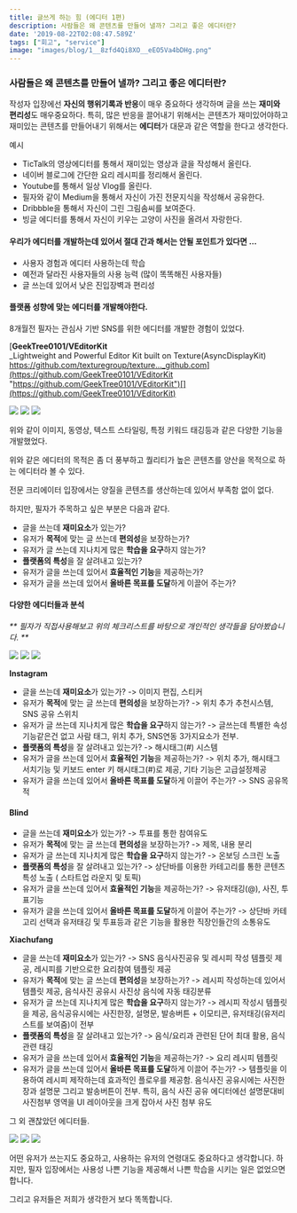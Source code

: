 ```yaml
---
title: 글쓰게 하는 힘 (에디터 1편)
description: 사람들은 왜 콘텐츠를 만들어 낼까? 그리고 좋은 에디터란?
date: '2019-08-22T02:08:47.589Z'
tags: ["회고", "service"]
image: "images/blog/1__8zfd4Qi8XO__eEO5Va4bDHg.png"
---
```


### 사람들은 왜 콘텐츠를 만들어 낼까? 그리고 좋은 에디터란?

작성자 입장에선 **자신의 행위기록과 반응**이 매우 중요하다 생각하며 글을 쓰는 **재미와 편리성**도 매우중요하다. 특히, 많은 반응을 끌어내기 위해서는 콘텐츠가 재미있어야하고 재미있는 콘텐츠를 만들어내기 위해서는 **에디터**가 대문과 같은 역할을 한다고 생각한다.

예시

*   TicTalk의 영상에디터를 통해서 재미있는 영상과 글을 작성해서 올린다.
*   네이버 블로그에 간단한 요리 레시피를 정리해서 올린다.
*   Youtube를 통해서 일상 Vlog를 올린다.
*   필자와 같이 Medium을 통해서 자신이 가진 전문지식을 작성해서 공유한다.
*   Dribbble을 통해서 자신이 그린 그림솜씨를 보여준다.
*   빙글 에디터를 통해서 자신이 키우는 고양이 사진을 올려서 자랑한다.

#### 우리가 에디터를 개발하는데 있어서 절대 간과 해서는 안될 포인트가 있다면 …

*   사용자 경험과 에디터 사용하는데 학습
*   예전과 달라진 사용자들의 사용 능력 (많이 똑똑해진 사용자들)
*   글 쓰는데 있어서 낮은 진입장벽과 편리성

#### 플랫폼 성향에 맞는 에디터를 개발해야한다.

8개월전 필자는 관심사 기반 SNS를 위한 에디터를 개발한 경험이 있었다.

[**GeekTree0101/VEditorKit**  
_Lightweight and Powerful Editor Kit built on Texture(AsyncDisplayKit) https://github.com/texturegroup/texture…_github.com](https://github.com/GeekTree0101/VEditorKit "https://github.com/GeekTree0101/VEditorKit")[](https://github.com/GeekTree0101/VEditorKit)

![](/images/blog/1__GPJAsVw4I3XUyPsDEejF9w.gif)
![](/images/blog/1__faTeUe8mKcnq9Z8ltt__zUA.gif)
![](/images/blog/1__9ytvYQ__cRnh7P7FJYxKoYQ.gif)

위와 같이 이미지, 동영상, 텍스트 스타일링, 특정 키워드 태깅등과 같은 다양한 기능을 개발했었다.

위와 같은 에디터의 목적은 좀 더 풍부하고 퀄리티가 높은 콘텐츠를 양산을 목적으로 하는 에디터라 볼 수 있다.

전문 크리에이터 입장에서는 양질을 콘텐츠를 생산하는데 있어서 부족함 없이 없다.

하지만, 필자가 주목하고 싶은 부분은 다음과 같다.

*   글을 쓰는데 **재미요소**가 있는가?
*   유저가 **목적**에 맞는 글 쓰는데 **편의성**을 보장하는가?
*   유저가 글 쓰는데 지나치게 많은 **학습을 요구**하지 않는가?
*   **플랫폼의 특성**을 잘 살려내고 있는가?
*   유저가 글을 쓰는데 있어서 **효율적인 기능**을 제공하는가?
*   유저가 글을 쓰는데 있어서 **올바른 목표를 도달**하게 이끌어 주는가?

#### 다양한 에디터들과 분석

_\*\* 필자가 직접사용해보고 위의 체크리스트를 바탕으로 개인적인 생각들을 담아봤습니다. \*\*_

![](/images/blog/1__YRD1j97bDT0fvB5stki0ew.png)
![](/images/blog/1__HpQwgYVWsQRaICjK__y2jWw.png)
![](/images/blog/1__8zfd4Qi8XO__eEO5Va4bDHg.png)

**Instagram**

*   글을 쓰는데 **재미요소**가 있는가? -> 이미지 편집, 스티커
*   유저가 **목적**에 맞는 글 쓰는데 **편의성**을 보장하는가? -> 위치 추가 추천시스템, SNS 공유 스위치
*   유저가 글 쓰는데 지나치게 많은 **학습을 요구**하지 않는가? -> 글쓰는데 특별한 속성기능같은건 없고 사람 태그, 위치 추가, SNS연동 3가지요소가 전부.
*   **플랫폼의 특성**을 잘 살려내고 있는가? -> 해시태그(#) 시스템
*   유저가 글을 쓰는데 있어서 **효율적인 기능**을 제공하는가? -> 위치 추가, 해시태그 서치기능 및 키보드 enter 키 해시태그(#)로 제공, 기타 기능은 고급설정제공
*   유저가 글을 쓰는데 있어서 **올바른 목표를 도달**하게 이끌어 주는가? -> SNS 공유목적

#### Blind

*   글을 쓰는데 **재미요소**가 있는가? -> 투표를 통한 참여유도
*   유저가 **목적**에 맞는 글 쓰는데 **편의성**을 보장하는가? -> 제목, 내용 분리
*   유저가 글 쓰는데 지나치게 많은 **학습을 요구**하지 않는가? -> 온보딩 스크린 노출
*   **플랫폼의 특성**을 잘 살려내고 있는가? -> 상단바를 이용한 카테고리를 통한 콘텐츠 특성 노출 ( 스타트업 라운지 및 토픽)
*   유저가 글을 쓰는데 있어서 **효율적인 기능**을 제공하는가? -> 유저태깅(@), 사진, 투표기능
*   유저가 글을 쓰는데 있어서 **올바른 목표를 도달**하게 이끌어 주는가? -> 상단바 카테고리 선택과 유저태깅 및 투표등과 같은 기능을 활용한 직장인들간의 소통유도

**Xiachufang**

*   글을 쓰는데 **재미요소**가 있는가? -> SNS 음식사진공유 및 레시피 작성 템플릿 제공, 레시피를 기반으로한 요리참여 템플릿 제공
*   유저가 **목적**에 맞는 글 쓰는데 **편의성**을 보장하는가? -> 레시피 작성하는데 있어서 템플릿 제공, 음식사진 공유시 사진상 음식에 자동 태깅분류
*   유저가 글 쓰는데 지나치게 많은 **학습을 요구**하지 않는가? -> 레시피 작성시 템플릿을 제공, 음식공유시에는 사진한장, 설명문, 발송버튼 + 이모티콘, 유저태깅(유저리스트를 보여줌)이 전부
*   **플랫폼의 특성**을 잘 살려내고 있는가? -> 음식/요리과 관련된 단어 최대 활용, 음식관련 태깅
*   유저가 글을 쓰는데 있어서 **효율적인 기능**을 제공하는가? -> 요리 레시피 템플릿
*   유저가 글을 쓰는데 있어서 **올바른 목표를 도달**하게 이끌어 주는가? -> 템플릿을 이용하여 레시피 제작하는데 효과적인 플로우를 제공함. 음식사진 공유시에는 사진한장과 설명문 그리고 발송버튼이 전부. 특히, 음식 사진 공유 에디터에선 설명문대비 사진첨부 영역을 UI 레이아웃을 크게 잡아서 사진 첨부 유도

그 외 괜찮았던 에디터들.

![](/images/blog/1__y92FwH4ZljHi9dN__PokTKQ.png)
![](/images/blog/1__DfgEsj9t9Bc0jWm__6hBhVg.png)
![](/images/blog/1__iJ3b214FVC4bZ0ilTO9r8A.png)

어떤 유저가 쓰는지도 중요하고, 사용하는 유저의 연령대도 중요하다고 생각합니다. 하지만, 필자 입장에서는 사용성 나쁜 기능을 제공해서 나쁜 학습을 시키는 일은 없었으면 합니다.

그리고 유저들은 저희가 생각한거 보다 똑똑합니다.